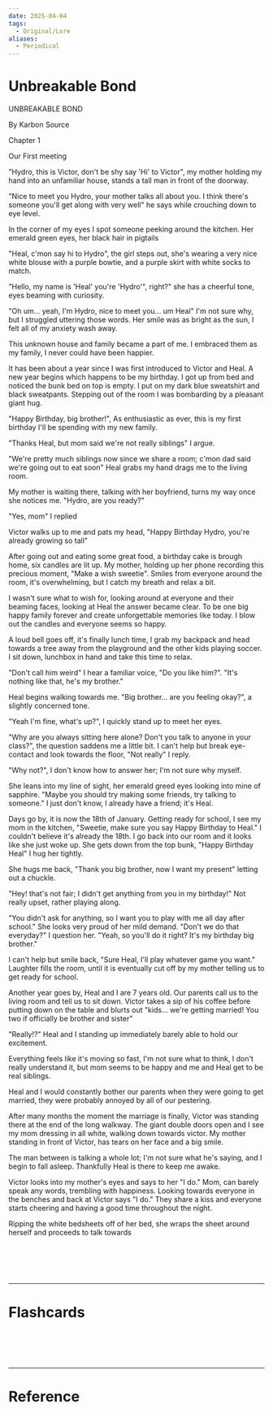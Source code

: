```yaml
---
date: 2025-04-04
tags:
  - Original/Lore
aliases:
  - Periodical
---
```

# Unbreakable Bond
UNBREAKABLE BOND

  

By Karbon Source

  
  
  
  
  

Chapter 1

Our First meeting







"Hydro, this is Victor, don't be shy say 'Hi' to Victor", my mother holding my hand into an unfamiliar house, stands a tall man in front of the doorway.

"Nice to meet you Hydro, your mother talks all about you. I think there's someone you'll get along with very well" he says while crouching down to eye level.

In the corner of my eyes I spot someone peeking around the kitchen. Her emerald green eyes, her black hair in pigtails

"Heal, c'mon say hi to Hydro", the girl steps out, she's wearing a very nice white blouse with a purple bowtie, and a purple skirt with white socks to match.

"Hello, my name is 'Heal' you're 'Hydro'", right?" she has a cheerful tone, eyes beaming with curiosity.

"Oh um... yeah, I'm Hydro, nice to meet you... um Heal" I'm not sure why, but I struggled uttering those words. Her smile was as bright as the sun, I felt all of my anxiety wash away.

This unknown house and family became a part of me. I embraced them as my family, I never could have been happier.

It has been about a year since I was first introduced to Victor and Heal. A new year begins which happens to be my birthday. I got up from bed and noticed the bunk bed on top is empty. I put on my dark blue sweatshirt and black sweatpants. Stepping out of the room I was bombarding by a pleasant giant hug.

"Happy Birthday, big brother!", As enthusiastic as ever, this is my first birthday I'll be spending with my new family.

"Thanks Heal, but mom said we're not really siblings" I argue.

"We're pretty much siblings now since we share a room; c'mon dad said we're going out to eat soon" Heal grabs my hand drags me to the living room.

My mother is waiting there, talking with her boyfriend, turns my way once she notices me. "Hydro, are you ready?"

"Yes, mom" I replied

Victor walks up to me and pats my head, "Happy Birthday Hydro, you're already growing so tall"

After going out and eating some great food, a birthday cake is brough home, six candles are lit up. My mother, holding up her phone recording this precious moment, "Make a wish sweetie". Smiles from everyone around the room, it's overwhelming, but I catch my breath and relax a bit.

I wasn't sure what to wish for, looking around at everyone and their beaming faces, looking at Heal the answer became clear. To be one big happy family forever and create unforgettable memories like today. I blow out the candles and everyone seems so happy.

A loud bell goes off, it's finally lunch time, I grab my backpack and head towards a tree away from the playground and the other kids playing soccer. I sit down, lunchbox in hand and take this time to relax.

"Don't call him weird" I hear a familiar voice, "Do you like him?". "It's nothing like that, he's my brother."

Heal begins walking towards me. "Big brother... are you feeling okay?", a slightly concerned tone.

"Yeah I'm fine, what's up?", I quickly stand up to meet her eyes.

"Why are you always sitting here alone? Don't you talk to anyone in your class?", the question saddens me a little bit. I can't help but break eye-contact and look towards the floor, "Not really" I reply.

"Why not?", I don't know how to answer her; I'm not sure why myself.

She leans into my line of sight, her emerald greed eyes looking into mine of sapphire. "Maybe you should try making some friends, try talking to someone." I just don't know, I already have a friend; it's Heal.

Days go by, it is now the 18th of January. Getting ready for school, I see my mom in the kitchen, "Sweetie, make sure you say Happy Birthday to Heal." I couldn't believe it's already the 18th. I go back into our room and it looks like she just woke up. She gets down from the top bunk, "Happy Birthday Heal" I hug her tightly.

She hugs me back, "Thank you big brother, now I want my present" letting out a chuckle.

"Hey! that's not fair; I didn't get anything from you in my birthday!" Not really upset, rather playing along.

"You didn't ask for anything, so I want you to play with me all day after school." She looks very proud of her mild demand. "Don't we do that everyday?" I question her. "Yeah, so you'll do it right? It's my birthday big brother."

I can't help but smile back, "Sure Heal, I'll play whatever game you want." Laughter fills the room, until it is eventually cut off by my mother telling us to get ready for school.

Another year goes by, Heal and I are 7 years old. Our parents call us to the living room and tell us to sit down. Victor takes a sip of his coffee before putting down on the table and blurts out "kids... we're getting married! You two if officially be brother and sister"

"Really!?" Heal and I standing up immediately barely able to hold our excitement.

Everything feels like it's moving so fast, I'm not sure what to think, I don't really understand it, but mom seems to be happy and me and Heal get to be real siblings.

Heal and I would constantly bother our parents when they were going to get married, they were probably annoyed by all of our pestering.

After many months the moment the marriage is finally, Victor was standing there at the end of the long walkway. The giant double doors open and I see my mom dressing in all white, walking down towards victor. My mother standing in front of Victor, has tears on her face and a big smile.

The man between is talking a whole lot; I'm not sure what he's saying, and I begin to fall asleep. Thankfully Heal is there to keep me awake.

Victor looks into my mother's eyes and says to her "I do." Mom, can barely speak any words, trembling with happiness. Looking towards everyone in the benches and back at Victor says "I do." They share a kiss and everyone starts cheering and having a good time throughout the night.

Ripping the white bedsheets off of her bed, she wraps the sheet around herself and proceeds to talk towards

# ‌
---
# Flashcards


# ‌
---
# Reference
